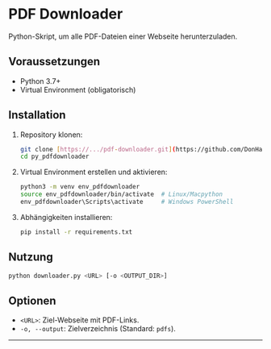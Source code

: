 # PDF Downloader

Python-Skript, um alle PDF-Dateien einer Webseite herunterzuladen.

## Voraussetzungen
- Python 3.7+
- Virtual Environment (obligatorisch)

## Installation

1. Repository klonen:
   ```bash
   git clone [https://.../pdf-downloader.git](https://github.com/DonHanso/py_pdfdownloader.git)
   cd py_pdfdownloader
   ```
2. Virtual Environment erstellen und aktivieren:
   ```bash
   python3 -m venv env_pdfdownloader
   source env_pdfdownloader/bin/activate  # Linux/Macpython
   env_pdfdownloader\Scripts\activate     # Windows PowerShell
   ```
3. Abhängigkeiten installieren:
   ```bash
   pip install -r requirements.txt
   ```

## Nutzung

```bash
python downloader.py <URL> [-o <OUTPUT_DIR>]
```

## Optionen
- `<URL>`: Ziel-Webseite mit PDF-Links.
- `-o, --output`: Zielverzeichnis (Standard: `pdfs`).

---

